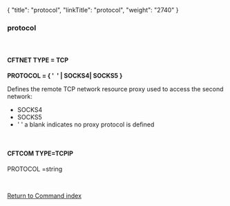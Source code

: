 {
    "title": "protocol",
    "linkTitle": "protocol",
    "weight": "2740"
}<span id="protocol"></span>

### protocol

####  

#### CFTNET TYPE = TCP

<span style="font-weight: bold;">PROTOCOL = { '  '
| SOCKS4| SOCKS5 }</span>

Defines the remote TCP network resource proxy used to access the second
network:

-   SOCKS4
-   SOCKS5
-   ' ' a blank indicates no proxy protocol is defined

 

#### CFTCOM TYPE=TCPIP

PROTOCOL =string

 

[Return to Command index](../../)
